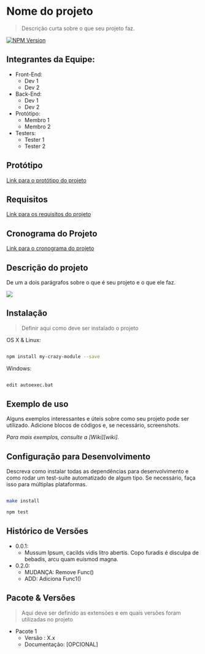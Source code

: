 
# Nome do projeto

> Descrição curta sobre o que seu projeto faz.

  

[![NPM Version][npm-image]][npm-url]

  

## Integrantes da Equipe:

 - Front-End:
	 - Dev 1 
	 - Dev 2
 - Back-End:
	 - Dev 1 
	 - Dev 2
- Protótipo:
	 - Membro 1
	 - Membro 2
- Testers:
	 - Tester 1
	 - Tester 2

## Protótipo

[Link para o protótipo do projeto](www.google.com.br)   
  
  
## Requisitos 

[Link para os requisitos  do projeto](www.google.com.br)  

## Cronograma do Projeto
[Link para o cronograma  do projeto](www.google.com.br) 

## Descrição do projeto 


De um a dois parágrafos sobre o que é seu projeto e o que ele faz.

  

![](../header.png)

  

## Instalação

  >Definir aqui como deve ser instalado o projeto

OS X & Linux:

  

```sh

npm install my-crazy-module --save

```

  

Windows:

  

```sh

edit autoexec.bat

```

  

## Exemplo de uso

  

Alguns exemplos interessantes e úteis sobre como seu projeto pode ser utilizado. Adicione blocos de códigos e, se necessário, screenshots.

  

_Para mais exemplos, consulte a [Wiki][wiki]._

  

## Configuração para Desenvolvimento

  

Descreva como instalar todas as dependências para desenvolvimento e como rodar um test-suite automatizado de algum tipo. Se necessário, faça isso para múltiplas plataformas.

  

```sh

make install

npm test

```

  

## Histórico de Versões

  

* 0.0.1:
	* Mussum Ipsum, cacilds vidis litro abertis. Copo furadis é disculpa de bebadis, arcu quam euismod magna.
* 0.2.0:
	* MUDANÇA: Remove Func()
	* ADD: Adiciona Func1()


 
## Pacote & Versões 

  >Aqui deve ser definido as extensões e em quais versões foram utilizadas no projeto

 - Pacote 1
	 - Versão : X.x
	 - Documentação: [OPCIONAL]

  

[npm-image]: https://img.shields.io/npm/v/datadog-metrics.svg?style=flat-square

[npm-url]: https://npmjs.org/package/datadog-metrics

[npm-downloads]: https://img.shields.io/npm/dm/datadog-metrics.svg?style=flat-square
